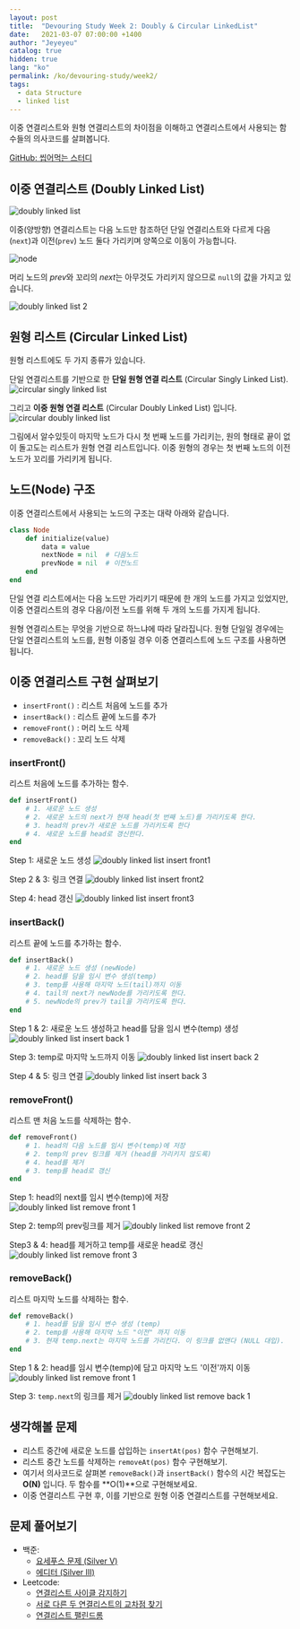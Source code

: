 ```yaml
---
layout: post
title:  "Devouring Study Week 2: Doubly & Circular LinkedList"
date:   2021-03-07 07:00:00 +1400
author: "Jeyeyeu"
catalog: true
hidden: true
lang: "ko"
permalink: /ko/devouring-study/week2/
tags:
  - data Structure  
  - linked list 
---
```


이중 연결리스트와 원형 연결리스트의 차이점을 이해하고 연결리스트에서 사용되는 함수들의 의사코드를 살펴봅니다.

[GitHub: 씹어먹는 스터디](https://github.com/devouring-algorithm-ds/algorithm-study-s1)

## 이중 연결리스트 (Doubly Linked List)
![doubly linked list](/img/in-post/devouring/week1/dlist1.png)


이중(양방향) 연결리스트는 다음 노드만 참조하던 단일 연결리스트와 다르게 다음(`next`)과 이전(`prev`) 노드 둘다 가리키며 양쪽으로 이동이 가능합니다.

![node](/img/in-post/devouring/week2/node2.png)

머리 노드의 *prev*와 꼬리의 *next*는 아무것도 가리키지 않으므로 `null`의 값을 가지고 있습니다.

![doubly linked list 2](/img/in-post/devouring/week2/dlist2.png)

## 원형 리스트 (Circular Linked List)

원형 리스트에도 두 가지 종류가 있습니다. 

단일 연결리스트를 기반으로 한 **단일 원형 연결 리스트** (Circular Singly Linked List).
![circular singly linked list](/img/in-post/devouring/week1/cslist1.png)

그리고 **이중 원형 연결 리스트** (Circular Doubly Linked List) 입니다.
![circular doubly linked list](/img/in-post/devouring/week1/cdlist1.png)

그림에서 알수있듯이 마지막 노드가 다시 첫 번째 노드를 가리키는, 원의 형태로 끝이 없이 돌고도는 리스트가 원형 연결 리스트입니다.
이중 원형의 경우는 첫 번째 노드의 이전 노드가 꼬리를 가리키게 됩니다.

## 노드(Node) 구조

이중 연결리스트에서 사용되는 노드의 구조는 대략 아래와 같습니다.

```rb
class Node
	def initialize(value)
		data = value
		nextNode = nil	# 다음노드
		prevNode = nil	# 이전노드
	end
end
```

단일 연결 리스트에서는 다음 노드만 가리키기 때문에 한 개의 노드를 가지고 있었지만, 이중 연결리스트의 경우 다음/이전 노드를 위해 두 개의 노드를 가지게 됩니다.

원형 연결리스트는 무엇을 기반으로 하느냐에 따라 달라집니다. 원형 단일일 경우에는 단일 연결리스트의 노드를, 원형 이중일 경우 이중 연결리스트에 노드 구조를 사용하면 됩니다.

## 이중 연결리스트 구현 살펴보기

+ `insertFront()` : 리스트 처음에 노드를 추가
+ `insertBack()` : 리스트 끝에 노드를 추가 
+ `removeFront()` : 머리 노드 삭제 
+ `removeBack()` : 꼬리 노드 삭제

### insertFront()
리스트 처음에 노드를 추가하는 함수.

```rb
def insertFront() 
	# 1. 새로운 노드 생성
	# 2. 새로운 노드의 next가 현재 head(첫 번째 노드)를 가리키도록 한다.
	# 3. head의 prev가 새로운 노드를 가리키도록 한다
	# 4. 새로운 노드를 head로 갱신한다.
end
```

Step 1: 새로운 노드 생성
![doubly linked list insert front1](/img/in-post/devouring/week2/dlist-insertfront1.png)

Step 2 & 3: 링크 연결
![doubly linked list insert front2](/img/in-post/devouring/week2/dlist-insertfront2.png)

Step 4: head 갱신
![doubly linked list insert front3](/img/in-post/devouring/week2/dlist-insertfront3.png)

### insertBack()
리스트 끝에 노드를 추가하는 함수.

```rb
def insertBack() 
	# 1. 새로운 노드 생성 (newNode)
	# 2. head를 담을 임시 변수 생성(temp)
	# 3. temp를 사용해 마지막 노드(tail)까지 이동
	# 4. tail의 next가 newNode를 가리키도록 한다.
	# 5. newNode의 prev가 tail을 가리키도록 한다.
end
```

Step 1 & 2: 새로운 노드 생성하고 head를 담을 임시 변수(temp) 생성
![doubly linked list insert back 1](/img/in-post/devouring/week2/dlist-insertback1.png)

Step 3: temp로 마지막 노드까지 이동
![doubly linked list insert back 2](/img/in-post/devouring/week2/dlist-insertback2.png)

Step 4 & 5: 링크 연결
![doubly linked list insert back 3](/img/in-post/devouring/week2/dlist-insertback3.png)

### removeFront()
리스트 맨 처음 노드를 삭제하는 함수.

```rb
def removeFront() 
	# 1. head의 다음 노드를 임시 변수(temp)에 저장
	# 2. temp의 prev 링크를 제거 (head를 가리키지 않도록)
	# 4. head를 제거
	# 3. temp를 head로 갱신
end
```

Step 1: head의 next를 임시 변수(temp)에 저장 
![doubly linked list remove front 1](/img/in-post/devouring/week2/dlist-removefront1.png)

Step 2: temp의 prev링크를 제거
![doubly linked list remove front 2](/img/in-post/devouring/week2/dlist-removefront2.png)

Step3 & 4: head를 제거하고 temp를 새로운 head로 갱신
![doubly linked list remove front 3](/img/in-post/devouring/week2/dlist-removefront3.png)

### removeBack()
리스트 마지막 노드를 삭제하는 함수.

```rb
def removeBack() 
	# 1. head를 담을 임시 변수 생성 (temp)
	# 2. temp를 사용해 마지막 노드 "이전" 까지 이동
	# 3. 현재 temp.next는 마지막 노드를 가리킨다. 이 링크를 없앤다 (NULL 대입).
end
```

Step 1 & 2: head를 임시 변수(temp)에 담고 마지막 노드 '이전'까지 이동
![doubly linked list remove front 1](/img/in-post/devouring/week2/dlist-removefront1.png)

Step 3: `temp.next`의 링크를 제거
![doubly linked list remove back 1](/img/in-post/devouring/week2/dlist-removeback1.png)

## 생각해볼 문제
- 리스트 중간에 새로운 노드를 삽입하는 `insertAt(pos)` 함수 구현해보기.
- 리스트 중간 노드를 삭제하는 `removeAt(pos)` 함수 구현해보기.
- 여기서 의사코드로 살펴본 `removeBack()`과 `insertBack()` 함수의 시간 복잡도는 **O(N)** 입니다. 두 함수를 **O(1)**으로 구현해보세요.
- 이중 연결리스트 구현 후, 이를 기반으로 원형 이중 연결리스트를 구현해보세요.

## 문제 풀어보기
+ 백준:
  - [요세푸스 문제 (Silver V)](https://www.acmicpc.net/problem/1158)
  - [에디터 (Silver III)](https://www.acmicpc.net/problem/1406)
+ Leetcode:
  - [연결리스트 사이클 감지하기](https://leetcode.com/problems/linked-list-cycle/)
  - [서로 다른 두 연결리스트의 교차점 찾기](https://leetcode.com/problems/intersection-of-two-linked-lists/)
  - [연결리스트 팰린드롬](https://leetcode.com/problems/palindrome-linked-list/)
